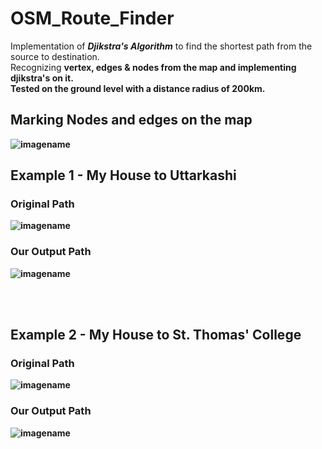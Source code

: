 # OSM_Route_Finder
Implementation of <b>_Djikstra's Algorithm_</b> to find the shortest path from the source to destination.</br>
Recognizing <b>vertex, edges & nodes from the map and implementing djikstra's on it.</br>
Tested on the ground level with a distance radius of <b>200km.</b></br>

## Marking Nodes and edges on the map
![imagename](https://github.com/shivanshjoshi28/OSM_Route_Finder/blob/master/Image/Nodes/STC_Nodes.png)
</br>
## Example 1 - My House to Uttarkashi
### Original Path
![imagename](https://github.com/shivanshjoshi28/OSM_Route_Finder/blob/master/Image/Uttarkashi_Map_Original.png)
### Our Output Path
![imagename](https://github.com/shivanshjoshi28/OSM_Route_Finder/blob/master/Image/Uttarkashi_OutputPath.png)

</br>
</br>

## Example 2 - My House to St. Thomas' College
### Original Path
![imagename](https://github.com/shivanshjoshi28/OSM_Route_Finder/blob/master/Image/STC_Map_Original.png)
### Our Output Path
![imagename](https://github.com/shivanshjoshi28/OSM_Route_Finder/blob/master/Image/STC_OutputPath.png)
